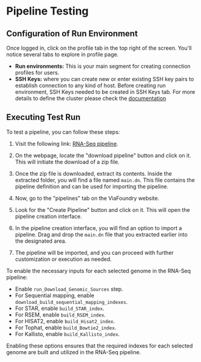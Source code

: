 # Pipeline Testing

## Configuration of Run Environment

Once logged in, click on the profile tab in the top right of the screen. You'll notice several tabs to explore in profile page.

- **Run environments:** This is your main segment for creating connection profiles for users.
- **SSH Keys:** where you can create new or enter existing SSH key pairs to establish connection to any kind of host.
  Before creating run environment, SSH Keys needed to be created in SSH Keys tab. For more details to define the cluster please check the [documentation](../profile)

## Executing Test Run

To test a pipeline, you can follow these steps:

1. Visit the following link: [RNA-Seq pipeline](https://www.viafoundry.com/pipeline/219).

2. On the webpage, locate the "download pipeline" button and click on it. This will initiate the download of a zip file.

3. Once the zip file is downloaded, extract its contents. Inside the extracted folder, you will find a file named `main.dn`. This file contains the pipeline definition and can be used for importing the pipeline.

4. Now, go to the "pipelines" tab on the ViaFoundry website.

5. Look for the "Create Pipeline" button and click on it. This will open the pipeline creation interface.

6. In the pipeline creation interface, you will find an option to import a pipeline. Drag and drop the `main.dn` file that you extracted earlier into the designated area.

7. The pipeline will be imported, and you can proceed with further customization or execution as needed.

To enable the necessary inputs for each selected genome in the RNA-Seq pipeline:

- Enable `run_Download_Genomic_Sources` step.
- For Sequential mapping, enable `download_build_sequential_mapping_indexes`.
- For STAR, enable `build_STAR_index`.
- For RSEM, enable `build_RSEM_index`.
- For HISAT2, enable `build_Hisat2_index`.
- For Tophat, enable `build_Bowtie2_index`.
- For Kallisto, enable `build_Kallisto_index`.

Enabling these options ensures that the required indexes for each selected genome are built and utilized in the RNA-Seq pipeline.
